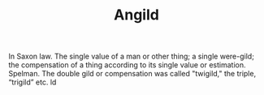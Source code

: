 ---
title: Angild
letter: A
permalink: "/definitions/angild.html"
body: In Saxon law. The single value of a man or other thing; a single were-gild;
  the compensation of a thing according to its single value or estimation. Spelman.
  The double gild or compensation was called "twigild," the triple, “trigild” etc.
  ld
published_at: '2018-07-07'
source: Black's Law Dictionary
layout: post
---